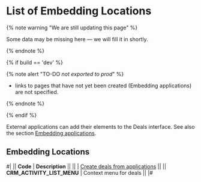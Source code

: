 # List of Embedding Locations

{% note warning "We are still updating this page" %}

Some data may be missing here — we will fill it in shortly.

{% endnote %}

{% if build == 'dev' %}

{% note alert "TO-DO _not exported to prod_" %}

- links to pages that have not yet been created (Embedding applications) are not specified.

{% endnote %}

{% endif %}

External applications can add their elements to the Deals interface. See also the section [Embedding applications](.).

## Embedding Locations

#|
|| **Code** | **Description** ||
|| | [Create deals from applications](./activity-app.md) ||
|| **CRM_ACTIVITY_LIST_MENU** | Context menu for deals ||
|#